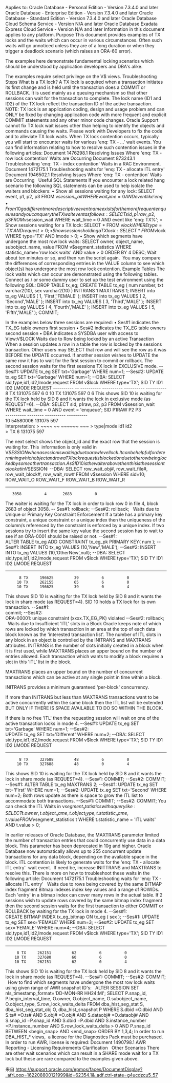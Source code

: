 Applies to: 
Oracle Database - Personal Edition - Version 7.3.4.0 and later
Oracle Database - Enterprise Edition - Version 7.3.4.0 and later
Oracle Database - Standard Edition - Version 7.3.4.0 and later
Oracle Database Cloud Schema Service - Version N/A and later
Oracle Database Exadata Express Cloud Service - Version N/A and later
Information in this document applies to any platform.
Purpose
This document provides examples of TX locks and the waits which can occur in various circumstances. Often such waits will go unnoticed unless they are of a long duration or when they trigger a deadlock scenario (which raises an ORA-60 error).

The examples here demonstrate fundamental locking scenarios which should be understood by application developers and DBA's alike. 

The examples require select privilege on the V$ views.
Troubleshooting Steps
What is a TX lock?
A TX lock is acquired when a transaction initiates its first change and is held until the transaction does a COMMIT or ROLLBACK. It is used mainly as a queuing mechanism so that other sessions can wait for the transaction to complete. The lock name (ID1 and ID2) of the TX lock reflect the transaction ID of the active transaction.
NOTE: TX lock is an application coding, design and usage problem and can ONLY be fixed by changing application code with more frequent and explicit COMMIT statements and any other minor code changes. Oracle Support cannot fix TX lock wait issues other than helping to identify the objects and commands causing the waits. Please work with Developers to fix the code and to alleviate TX lock waits.
When TX lock contention occurs, typically you will start to encounter waits for various 'enq: TX - ...' wait events. You can find information relating to how to resolve such contention issues in the following articles:
Document 1476298.1 Resolving Issues Where 'enq: TX - row lock contention' Waits are Occurring 
Document 873243.1 Troubleshooting 'enq: TX - index contention' Waits in a RAC Environment. 
Document 1472175.1 Troubleshooting waits for 'enq: TX - allocate ITL entry' 
Document 1946502.1 Resolving Issues Where 'enq: TX - contention' Waits are Occurring
 
Useful SQL Statements
If you encounter a lock related hang scenario the following SQL statements can be used to help isolate the waiters and blockers:
	• Show all sessions waiting for any lock:
SELECT event,  p1,  p2,  p3
FROM v$session_wait
WHERE wait_time= 0
AND event like 'enq%';
	• From 10g a different more descriptive event name exists for the more frequent enqueues and you can query the TX wait event as follows:
SELECT sid,  p1raw,  p2,  p3
FROM v$session_wait
WHERE wait_time     = 0
AND event        like 'enq: TX%';
	• Show sessions waiting for a TX lock:
SELECT * FROM v$lock WHERE type='TX' AND request>0;
	• Show sessions holding a TX lock:
SELECT * FROM v$lock WHERE type='TX' AND lmode > 0;
	• Show which segments have undergone the most row lock waits: 
SELECT owner, object_name, subobject_name, value
FROM v$segment_statistics
WHERE statistic_name='row lock waits'
AND value > 0
ORDER BY 4 DESC;
Wait about ten minutes or so, and then run the script again.  You may compare the differences of corresponding entries in the VALUE column to see which object(s) has undergone the most row lock contention.
Example Tables
The lock waits which can occur are demonstrated using the following tables.
Connect as <username>/<xxxx> or some dummy user to set up the test environment using the following SQL:
DROP TABLE tx_eg;
CREATE TABLE tx_eg ( num number, txt varchar2(10), sex varchar2(10) ) INITRANS 1 MAXTRANS 1;
INSERT into tx_eg VALUES ( 1, 'First','FEMALE' );
INSERT into tx_eg VALUES ( 2, 'Second','MALE' );
INSERT into tx_eg VALUES ( 3, 'Third','MALE' );
INSERT into tx_eg VALUES ( 4, 'Fourth','MALE' );
INSERT into tx_eg VALUES ( 5, 'Fifth','MALE' );
COMMIT;

In the examples below three sessions are required:
	• Ses#1 indicates the TX_EG table owners first session
	• Ses#2 indicates the TX_EG table owners second session
	• DBA indicates a SYSDBA user with access to View:V$LOCK
Waits due to Row being locked by an active Transaction
When a session updates a row in a table the row is locked by the sessions transaction. Other users may SELECT that row and will see the row as it was BEFORE the UPDATE occurred. If another session wishes to UPDATE the same row it has to wait for the first session to commit or rollback. The second session waits for the first sessions TX lock in EXCLUSIVE mode.
--Ses#1:
UPDATE tx_eg SET txt='Garbage' WHERE num=1;
--Ses#2:
UPDATE tx_eg SET txt='Garbage' WHERE num=1;
--DBA:
SELECT sid,type,id1,id2,lmode,request FROM v$lock WHERE type='TX';
SID        TY ID1        ID2        LMODE      REQUEST 
	---------- -- ---------- ---------- ---------- ---------- 
	         8 TX     131075        597          6          0 
	        10 TX     131075        597          0          6 
This shows SID 10 is waiting for the TX lock held by SID 8 and it wants the lock in exclusive mode (as REQUEST=6).
--DBA:
SELECT sid,  p1raw,  p2,  p3
FROM v$session_wait
WHERE wait_time = 0
AND event       = 'enqueue';
SID        P1RAW    P2         P3                
	---------- -------- ---------- ----------        
	        10 54580006     131075        597      
Interpretation:
     >             ~~~~  ~~     ~~~~~~        ~~~
     >             type|mode       id1        id2        
     >               TX    6    131075        597             

The next select shows the object_id and the exact row that the session is waiting for. This  information is only valid in V$SESSION when a session is waiting due to a row level lock. It can be helpful for determining which object and row a TX lock request is blocked on due to the row being locked by some other transaction.
As SID 10 is the waiter above then this is the session to look at in V$SESSION:
--DBA:
SELECT row_wait_obj#,
  row_wait_file#,
  row_wait_block#,
  row_wait_row#
FROM v$session
WHERE sid=10;
ROW_WAIT_O ROW_WAIT_F ROW_WAIT_B ROW_WAIT_R 
 ---------- ---------- ---------- ---------- 
       3058          4       2683          0 
The waiter is waiting for the TX lock in order to lock row 0 in file 4, block 2683 of object 3058.
-- Ses#1: 
rollback; 
--Ses#2: 
rollback;
 
Waits due to Unique or Primary Key Constraint Enforcement
If a table has a primary key constraint, a unique constraint or a unique index then the uniqueness of the column/s referenced by the constraint is enforced by a unique index. If two sessions try to insert the same key value the second session has to wait to see if an ORA-0001 should be raised or not.
--Ses#1:  
ALTER TABLE tx_eg ADD CONSTRAINT tx_eg_pk PRIMARY KEY( num ); 
--Ses#1: 
INSERT INTO tx_eg VALUES (10,'New','MALE'); 
--Ses#2: 
INSERT INTO tx_eg VALUES (10,'OtherNew',null); 
--DBA: 
SELECT sid,type,id1,id2,lmode,request FROM v$lock WHERE type='TX';
SID        TY ID1        ID2        LMODE      REQUEST
 ---------- -- ---------- ---------- ---------- ----------
          8 TX     196625         39          6          0
         10 TX     262155         65          6          0
         10 TX     196625         39          0          4 
This shows SID 10 is waiting for the TX lock held by SID 8 and it wants the lock in share mode (as REQUEST=4). SID 10 holds a TX lock for its own transaction.
--Ses#1:  
commit; 
--Ses#2:  
ORA-00001: unique constraint (xxxx.TX_EG_PK) violated 
--Ses#2: 
rollback;
 
Waits due to Insufficient 'ITL' slots in a Block
Oracle keeps note of which rows are locked by which transaction in an area at the top of each data block known as the 'interested transaction list'. The number of ITL slots in any block in an object is controlled by the INITRANS and MAXTRANS attributes. INITRANS is the number of slots initially created in a block when it is first used, while MAXTRANS places an upper bound on the number of entries allowed. Each transaction which wants to modify a block requires a slot in this 'ITL' list in the block.

MAXTRANS places an upper bound on the number of concurrent transactions which can be active at any single point in time within a block.

INITRANS provides a minimum guaranteed 'per-block' concurrency.

If more than INITRANS but less than MAXTRANS transactions want to be active concurrently within the same block then the ITL list will be extended BUT ONLY IF THERE IS SPACE AVAILABLE TO DO SO WITHIN THE BLOCK.

If there is no free 'ITL' then the requesting session will wait on one of the active transaction locks in mode 4.
--Ses#1: 
UPDATE tx_eg SET txt='Garbage' WHERE num=1; 
--Ses#2:  
UPDATE tx_eg SET txt='Different' WHERE num=2; 
--DBA:
SELECT sid,type,id1,id2,lmode,request FROM v$lock WHERE type='TX';
 SID        TY        ID1        ID2      LMODE    REQUEST
 ---------- -- ---------- ---------- ---------- ----------
          8 TX     327688         48          6          0
         10 TX     327688         48          0          4 
This shows SID 10 is waiting for the TX lock held by SID 8 and it wants the lock in share mode (as REQUEST=4).
--Ses#1: 
COMMIT; 
--Ses#2: 
COMMIT; 
--Ses#1: 
ALTER TABLE tx_eg MAXTRANS 2; 
--Ses#1: 
UPDATE tx_eg SET txt='First' WHERE num=1; 
--Ses#2: 
UPDATE tx_eg SET txt='Second' WHERE num=2;
Both rows update as there is space to grow the ITL list to accommodate both transactions.
--Ses#1: 
COMMIT; 
--Ses#2: 
COMMIT; 
You can check the ITL Waits in v$segment_statistics with a query like:
SELECT t.owner,
  t.object_name,
  t.object_type,
  t.statistic_name,
  t.value
FROM v$segment_statistics t
WHERE t.statistic_name = 'ITL waits'
AND t.value > 0;

In earlier releases of Oracle Database, the MAXTRANS parameter limited the number of transaction entries that could concurrently use data in a data block. This parameter has been deprecated in 10g and higher. Oracle Database now automatically allows up to 255 concurrent update transactions for any data block, depending on the available space in the block.
ITL contention is likely to generate waits for the 'enq: TX - allocate ITL entry'  wait event.  If need be, increase INITTRANS and MAXTRANS to resolve this. There is more on how to troubleshoot these waits in the following article:
Document 1472175.1 Troubleshooting waits for 'enq: TX - allocate ITL entry'
 
Waits due to rows being covered by the same BITMAP index fragment
Bitmap indexes index key values and a range of ROWIDs. Each 'entry' in a bitmap index can cover many rows in the actual table. If 2 sessions wish to update rows covered by the same bitmap index fragment then the second session waits for the first transaction to either COMMIT or ROLLBACK by waiting for the TX lock in mode 4.
--Ses#1:  
CREATE BITMAP INDEX tx_eg_bitmap ON tx_eg ( sex ); 
--Ses#1: 
UPDATE tx_eg SET sex='FEMALE' WHERE num=3; 
--Ses#2: 
UPDATE tx_eg SET sex='FEMALE' WHERE num=4; 
--DBA: 
SELECT sid,type,id1,id2,lmode,request FROM v$lock WHERE type='TX';
SID TY        ID1        ID2      LMODE    REQUEST 
---------- -- ---------- ---------- ---------- ----------
         8 TX     262151         62          6          0
        10 TX     327680         60          6          0
        10 TX     262151         62          0          4
This shows SID 10 is waiting for the TX lock held by SID 8 and it wants the lock in share mode (as REQUEST=4).
--Ses#1: 
COMMIT;
--Ses#2: 
COMMIT;
 
How to find which segments have undergone the most row lock waits using given range of AWR snapshot ID's:
 
ALTER SESSION SET nls_timestamp_format='DD-MON-RR HH24:MI';
SELECT P.snap_id,
  P.begin_interval_time,
  O.owner,
  O.object_name,
  O.subobject_name,
  O.object_type,
  S.row_lock_waits_delta
FROM dba_hist_seg_stat S,
  dba_hist_seg_stat_obj O,
  dba_hist_snapshot P
WHERE S.dbid               =O.dbid
AND S.ts#                  =O.ts#
AND S.obj#                 =O.obj#
AND S.dataobj#             =O.dataobj#
AND S.snap_id              =P.snap_id
AND S.dbid                 =P.dbid
AND S.instance_number      =P.instance_number
AND S.row_lock_waits_delta > 0
AND P.snap_id BETWEEN      <begin_snap>  AND <end_snap> 
ORDER BY 1,3,4;
In order to run DBA_HIST_* views,  a license for the Diagnostics Pack must be purchased.
In order to run AWR, license is required:
Document 1490798.1 AWR Reporting - Licensing Requirements Clarification
 
Other Scenarios
There are other wait scenarios which can result in a SHARE mode wait for a TX lock but these are rare compared to the examples given above. 

来自 <https://support.oracle.com/epmos/faces/DocumentDisplay?_afrLoop=162208800121999&id=62354.1&_adf.ctrl-state=g4ucdzcu5_57> 
